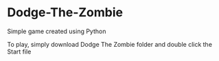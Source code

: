 # Dodge-The-Zombie
Simple game created using Python

To play, simply download Dodge The Zombie folder and double click the Start file
